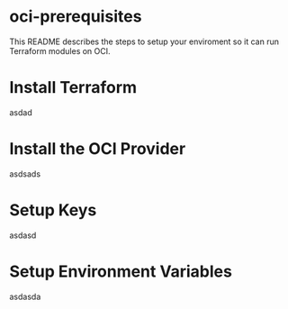 # oci-prerequisites

This README describes the steps to setup your enviroment so it can run Terraform modules on OCI.

# Install Terraform

asdad

# Install the OCI Provider

asdsads

# Setup Keys

asdasd

# Setup Environment Variables

asdasda
